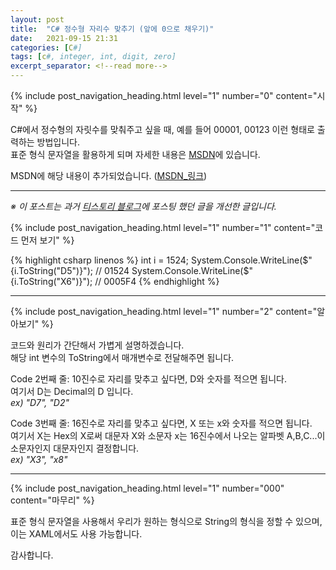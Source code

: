 ```yaml
---
layout: post
title:  "C# 정수형 자리수 맞추기 (앞에 0으로 채우기)"
date:   2021-09-15 21:31
categories: [C#]
tags: [c#, integer, int, digit, zero]
excerpt_separator: <!--read more-->
---
```



<!-- header for toc -->
{% include post_navigation_heading.html level="1" number="0" content="시작" %}

C#에서 정수형의 자릿수를 맞춰주고 싶을 때, 예를 들어 00001, 00123 이런 형태로 출력하는 방법입니다.  
표준 형식 문자열을 활용하게 되며 자세한 내용은 [MSDN][Standard-Numeric-Format-String-MSDN]에 있습니다.
<!--read more-->

MSDN에 해당 내용이 추가되었습니다.
([MSDN_링크][Pad-Number-Zeros-MSDN])

----

*※ 이 포스트는 과거 [티스토리 블로그][Origin-Tistory-Post]에 포스팅 했던 글을 개선한 글입니다.*


<!-- include for toc -->
{% include post_navigation_heading.html level="1" number="1" content="코드 먼저 보기" %}

{% highlight csharp linenos %}
int i = 1524;
System.Console.WriteLine($"{i.ToString("D5")}"); // 01524
System.Console.WriteLine($"{i.ToString("X6")}"); // 0005F4
{% endhighlight %}


----
<!-- include for toc -->
{% include post_navigation_heading.html level="1" number="2" content="알아보기" %}

코드와 원리가 간단해서 가볍게 설명하겠습니다.  
해당 int 변수의 ToString에서 매개변수로 전달해주면 됩니다.

Code 2번째 줄: 10진수로 자리를 맞추고 싶다면, D와 숫자를 적으면 됩니다.  
여기서 D는 Decimal의 D 입니다.  
*ex) "D7", "D2"*

Code 3번째 줄: 16진수로 자리를 맞추고 싶다면, X 또는 x와 숫자를 적으면 됩니다.  
여기서 X는 Hex의 X로써 대문자 X와 소문자 x는 16진수에서 나오는 알파벳 A,B,C...이 소문자인지 대문자인지 결정합니다.  
*ex) "X3", "x8"*


----
<!-- include for toc -->
{% include post_navigation_heading.html level="1" number="000" content="마무리" %}

표준 형식 문자열을 사용해서 우리가 원하는 형식으로 String의 형식을 정할 수 있으며, 이는 XAML에서도 사용 가능합니다.

감사합니다.



[Origin-Tistory-Post]: https://gigong.tistory.com/3
[Pad-Number-Zeros-MSDN]: https://docs.microsoft.com/ko-kr/dotnet/standard/base-types/how-to-pad-a-number-with-leading-zeros
[Standard-Numeric-Format-String-MSDN]: https://docs.microsoft.com/ko-kr/dotnet/standard/base-types/standard-numeric-format-strings